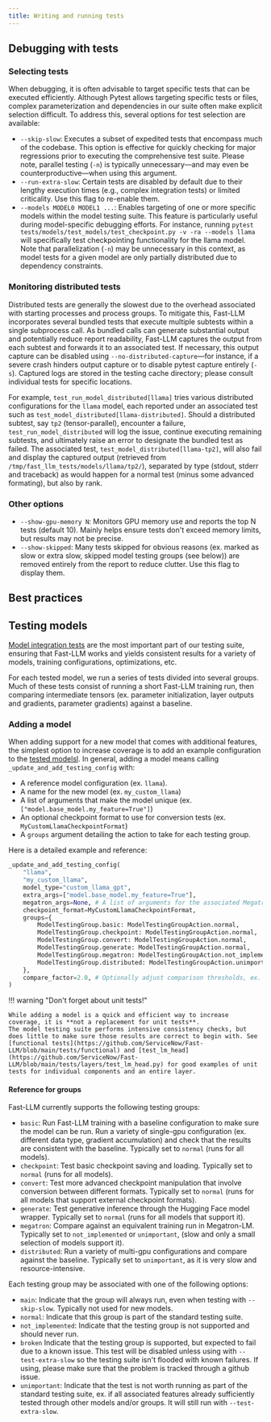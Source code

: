```yaml
---
title: Writing and running tests
---
```


## Debugging with tests

### Selecting tests

When debugging, it is often advisable to target specific tests that can be executed efficiently. Although Pytest allows targeting specific tests or files, complex parameterization and dependencies in our suite often make explicit selection difficult. To address this, several options for test selection are available:

* `--skip-slow`: Executes a subset of expedited tests that encompass much of the codebase. This option is effective for quickly checking for major regressions prior to executing the comprehensive test suite. Please note, parallel testing (`-n`) is typically unnecessary—and may even be counterproductive—when using this argument.
* `--run-extra-slow`: Certain tests are disabled by default due to their lengthy execution times (e.g., complex integration tests) or limited criticality. Use this flag to re-enable them.
* `--models MODEL0 MODEL1 ...`: Enables targeting of one or more specific models within the model testing suite. This feature is particularly useful during model-specific debugging efforts. For instance, running `pytest tests/models/test_models/test_checkpoint.py -v -ra --models llama` will specifically test checkpointing functionality for the llama model. Note that parallelization (`-n`) may be unnecessary in this context, as model tests for a given model are only partially distributed due to dependency constraints.

### Monitoring distributed tests

Distributed tests are generally the slowest due to the overhead associated with starting processes and process groups. To mitigate this, Fast-LLM incorporates several bundled tests that execute multiple subtests within a single subprocess call. As bundled calls can generate substantial output and potentially reduce report readability, Fast-LLM captures the output from each subtest and forwards it to an associated test. If necessary, this output capture can be disabled using `--no-distributed-capture`—for instance, if a severe crash hinders output capture or to disable pytest capture entirely (`-s`). Captured logs are stored in the testing cache directory; please consult individual tests for specific locations.

For example, `test_run_model_distributed[llama]` tries various distributed configurations for the `llama` model, each reported under an associated test such as `test_model_distributed[llama-distributed]`. Should a distributed subtest, say `tp2` (tensor-parallel), encounter a failure, `test_run_model_distributed` will log the issue, continue executing remaining subtests, and ultimately raise an error to designate the bundled test as failed. The associated test, `test_model_distributed[llama-tp2]`, will also fail and display the captured output (retrieved from `/tmp/fast_llm_tests/models/llama/tp2/`), separated by type (stdout, stderr and traceback) as would happen for a normal test (minus some advanced formating), but also by rank.

### Other options

* `--show-gpu-memory N`: Monitors GPU memory use and reports the top N tests (default 10). Mainly helps ensure tests don't exceed memory limits, but results may not be precise.
* `--show-skipped`: Many tests skipped for obvious reasons (ex. marked as slow or extra slow, skipped model testing groups (see below)) are removed entirely from the report to reduce clutter. Use this flag to display them.

## Best practices

## Testing models

[Model integration tests](https://github.com/ServiceNow/Fast-LLM/blob/main/tests/models) are the most important part of our testing suite, ensuring that Fast-LLM works and yields consistent results for a variety of models, training configurations, optimizations, etc.

For each tested model, we run a series of tests divided into several groups. Much of these tests consist of running a short Fast-LLM training run, then comparing intermediate tensors (ex. parameter initialization, layer outputs and gradients, parameter gradients) against a baseline.

### Adding a model

When adding support for a new model that comes with additional features, the simplest option to increase coverage is to add an example configuration to the [tested modelsl](https://github.com/ServiceNow/Fast-LLM/blob/main/tests/utils/model_configs.py).
In general, adding a model means calling `_update_and_add_testing_config` with:

* A reference model configuration (ex. `llama`).
* A name for the new model (ex. `my_custom_llama`)
* A list of arguments that make the model unique (ex. `["model.base_model.my_feature=True"]`)
* An optional checkpoint format to use for conversion tests (ex. `MyCustomLlamaCheckpointFormat`)
* A `groups` argument detailing the action to take for each testing group.

Here is a detailed example and reference:

```python
_update_and_add_testing_config(
    "llama",
    "my_custom_llama",
    model_type="custom_llama_gpt",
    extra_args=["model.base_model.my_feature=True"],
    megatron_args=None, # A list of arguments for the associated Megatron run, if applicable.
    checkpoint_format=MyCustomLlamaCheckpointFormat,
    groups={
        ModelTestingGroup.basic: ModelTestingGroupAction.normal,
        ModelTestingGroup.checkpoint: ModelTestingGroupAction.normal,
        ModelTestingGroup.convert: ModelTestingGroupAction.normal,
        ModelTestingGroup.generate: ModelTestingGroupAction.normal,
        ModelTestingGroup.megatron: ModelTestingGroupAction.not_implemented,
        ModelTestingGroup.distributed: ModelTestingGroupAction.unimportant,
    },
    compare_factor=2.0, # Optionally adjust comparison thresholds, ex. for a model that comes with unusually high variances.
)
```

!!! warning "Don't forget about unit tests!"

    While adding a model is a quick and efficient way to increase coverage, it is **not a replacement for unit tests**.
    The model testing suite performs intensive consistency checks, but does little to make sure those results are correct to begin with. See [functional tests](https://github.com/ServiceNow/Fast-LLM/blob/main/tests/functional) and [test_lm_head](https://github.com/ServiceNow/Fast-LLM/blob/main/tests/layers/test_lm_head.py) for good examples of unit tests for individual components and an entire layer.

#### Reference for groups

Fast-LLM currently supports the following testing groups:

* `basic`: Run Fast-LLM training with a baseline configuration to make sure the model can be run. Run a variety of single-gpu configuration (ex. different data type, gradient accumulation) and check that the results are consistent with the baseline. Typically set to `normal` (runs for all models).
* `checkpoint`: Test basic checkpoint saving and loading. Typically set to `normal` (runs for all models).
* `convert`: Test more advanced checkpoint manipulation that involve conversion between different formats. Typically set to `normal` (runs for all models that support external checkpoint formats).
* `generate`: Test generative inference through the Hugging Face model wrapper. Typically set to `normal` (runs for all models that support it).
* `megatron`: Compare against an equivalent training run in Megatron-LM. Typically set to `not_implemented` or `unimportant`, (slow and only a small selection of models support it).
* `distributed`: Run a variety of multi-gpu configurations and compare against the baseline. Typically set to `unimportant`, as it is very slow and resource-intensive.

Each testing group may be associated with one of the following options:

* `main`: Indicate that the group will always run, even when testing with `--skip-slow`. Typically not used for new models.
* `normal`: Indicate that this group is part of the standard testing suite.
* `not_implemented`: Indicate that the testing group is not supported and should never run.
* `broken` Indicate that the testing group is supported, but expected to fail due to a known issue. This test will be disabled unless using with `--test-extra-slow` so the testing suite isn't flooded with known failures. If using, please make sure that the problem is tracked through a github issue.
* `unimportant`: Indicate that the test is not worth running as part of the standard testing suite, ex. if all associated features already sufficiently tested through other models and/or groups. It will still run with `--test-extra-slow`.
